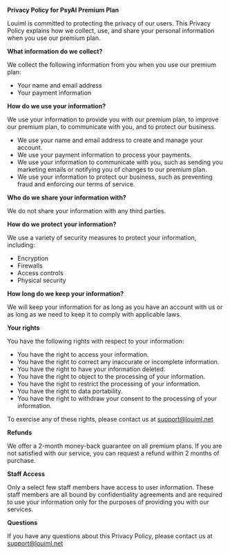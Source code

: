 **Privacy Policy for PsyAI Premium Plan**

Louiml is committed to protecting the privacy of our users. This Privacy Policy explains how we collect, use, and share your personal information when you use our premium plan.

**What information do we collect?**

We collect the following information from you when you use our premium plan:

* Your name and email address
* Your payment information

**How do we use your information?**

We use your information to provide you with our premium plan, to improve our premium plan, to communicate with you, and to protect our business.

* We use your name and email address to create and manage your account.
* We use your payment information to process your payments.
* We use your information to communicate with you, such as sending you marketing emails or notifying you of changes to our premium plan.
* We use your information to protect our business, such as preventing fraud and enforcing our terms of service.

**Who do we share your information with?**

We do not share your information with any third parties.

**How do we protect your information?**

We use a variety of security measures to protect your information, including:

* Encryption
* Firewalls
* Access controls
* Physical security

**How long do we keep your information?**

We will keep your information for as long as you have an account with us or as long as we need to keep it to comply with applicable laws.

**Your rights**

You have the following rights with respect to your information:

* You have the right to access your information.
* You have the right to correct any inaccurate or incomplete information.
* You have the right to have your information deleted.
* You have the right to object to the processing of your information.
* You have the right to restrict the processing of your information.
* You have the right to data portability.
* You have the right to withdraw your consent to the processing of your information.

To exercise any of these rights, please contact us at support@louiml.net

**Refunds**

We offer a 2-month money-back guarantee on all premium plans. If you are not satisfied with our service, you can request a refund within 2 months of purchase.

**Staff Access**

Only a select few staff members have access to user information. These staff members are all bound by confidentiality agreements and are required to use your information only for the purposes of providing you with our services.

**Questions**

If you have any questions about this Privacy Policy, please contact us at support@louiml.net
